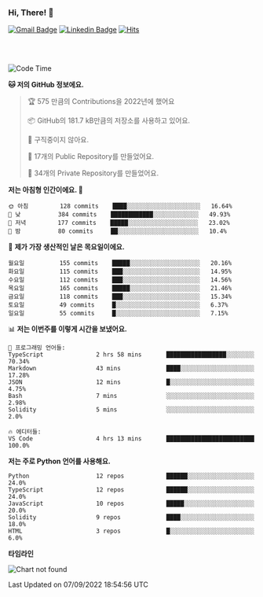 ### Hi, There! 👋


[![Gmail Badge](https://img.shields.io/badge/-725psh@gmail.com-c14438?style=flat&logo=Gmail&logoColor=white&link=mailto:725psh@gmail.com)](mailto:725psh@gmail.com) 
[![Linkedin Badge](https://img.shields.io/badge/-soohanpark-0072b1?style=flat&logo=Linkedin&logoColor=white&link=https://www.linkedin.com/in/soohanpark/)](https://www.linkedin.com/in/soohanpark/) 
[![Hits](https://hits.seeyoufarm.com/api/count/incr/badge.svg?url=https%3A%2F%2Fgithub.com%2FSoohan-Park&count_bg=%23000000&title_bg=%23828282&icon=gradle.svg&icon_color=%23FFFFFF&title=Visited&edge_flat=false)](https://hits.seeyoufarm.com)  

<br />
<br />

<!--START_SECTION:waka-->
![Code Time](http://img.shields.io/badge/Code%20Time-245%20hrs%207%20mins-blue)

**🐱 저의 GitHub 정보에요.** 

> 🏆 575 만큼의 Contributions을 2022년에 했어요
 > 
> 📦 GitHub의 181.7 kB만큼의 저장소를 사용하고 있어요. 
 > 
> 🚫 구직중이지 않아요.
 > 
> 📜 17개의 Public Repository를 만들었어요. 
 > 
> 🔑 34개의 Private Repository를 만들었어요.  
 > 
**저는 아침형 인간이에요. 🐤** 

```text
🌞 아침         128 commits    ████░░░░░░░░░░░░░░░░░░░░░   16.64% 
🌆 낮　         384 commits    ████████████░░░░░░░░░░░░░   49.93% 
🌃 저녁         177 commits    █████░░░░░░░░░░░░░░░░░░░░   23.02% 
🌙 밤　         80 commits     ██░░░░░░░░░░░░░░░░░░░░░░░   10.4%

```
📅 **제가 가장 생산적인 날은 목요일이에요.** 

```text
월요일          155 commits    █████░░░░░░░░░░░░░░░░░░░░   20.16% 
화요일          115 commits    ███░░░░░░░░░░░░░░░░░░░░░░   14.95% 
수요일          112 commits    ███░░░░░░░░░░░░░░░░░░░░░░   14.56% 
목요일          165 commits    █████░░░░░░░░░░░░░░░░░░░░   21.46% 
금요일          118 commits    ███░░░░░░░░░░░░░░░░░░░░░░   15.34% 
토요일          49 commits     █░░░░░░░░░░░░░░░░░░░░░░░░   6.37% 
일요일          55 commits     █░░░░░░░░░░░░░░░░░░░░░░░░   7.15%

```


📊 **저는 이번주를 이렇게 시간을 보냈어요.** 

```text
💬 프로그래밍 언어들: 
TypeScript               2 hrs 58 mins       █████████████████░░░░░░░░   70.34% 
Markdown                 43 mins             ████░░░░░░░░░░░░░░░░░░░░░   17.28% 
JSON                     12 mins             █░░░░░░░░░░░░░░░░░░░░░░░░   4.75% 
Bash                     7 mins              ░░░░░░░░░░░░░░░░░░░░░░░░░   2.98% 
Solidity                 5 mins              ░░░░░░░░░░░░░░░░░░░░░░░░░   2.0%

🔥 에디터들: 
VS Code                  4 hrs 13 mins       █████████████████████████   100.0%

```

**저는 주로 Python 언어를 사용해요.** 

```text
Python                   12 repos            ██████░░░░░░░░░░░░░░░░░░░   24.0% 
TypeScript               12 repos            ██████░░░░░░░░░░░░░░░░░░░   24.0% 
JavaScript               10 repos            █████░░░░░░░░░░░░░░░░░░░░   20.0% 
Solidity                 9 repos             ████░░░░░░░░░░░░░░░░░░░░░   18.0% 
HTML                     3 repos             █░░░░░░░░░░░░░░░░░░░░░░░░   6.0%

```


**타임라인**

![Chart not found](https://raw.githubusercontent.com/Soohan-Park/Soohan-Park/master/charts/bar_graph.png) 


 Last Updated on 07/09/2022 18:54:56 UTC
<!--END_SECTION:waka-->
